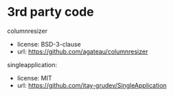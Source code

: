 3rd party code
==============

columnresizer
- license: BSD-3-clause
- url: https://github.com/agateau/columnresizer

singleapplication:
- license: MIT
- url: https://github.com/itay-grudev/SingleApplication
